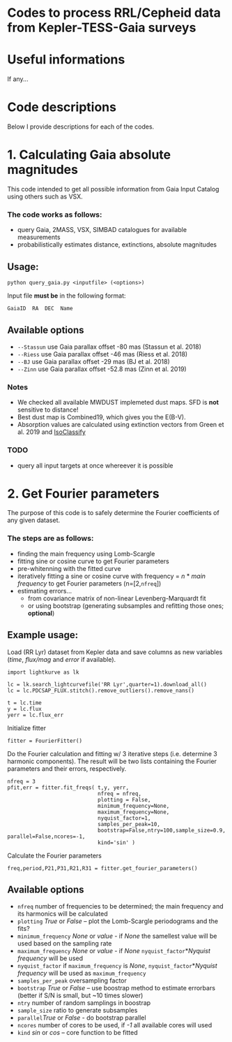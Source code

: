# Codes to process RRL/Cepheid data from Kepler-TESS-Gaia surveys

# Useful informations

If any...

# Code descriptions

Below I provide descriptions for each of the codes.

# 1. Calculating Gaia absolute magnitudes

This code intended to get all possible information from Gaia Input Catalog using others such as VSX.

### The code works as follows:
- query Gaia, 2MASS, VSX, SIMBAD catalogues for available measurements
- probabilistically estimates distance, extinctions, absolute magnitudes

## Usage:
```
python query_gaia.py <inputfile> (<options>)
```
Input file __must be__ in the following format:
```
GaiaID  RA  DEC  Name
```

## Available options
 - `--Stassun` use Gaia parallax offset -80   mas (Stassun et al. 2018)
 - `--Riess`   use Gaia parallax offset -46   mas (Riess et al. 2018)
 - `--BJ`      use Gaia parallax offset -29   mas (BJ et al. 2018)
 - `--Zinn`    use Gaia parallax offset -52.8 mas (Zinn et al. 2019)
 
### Notes
 
 - We checked all available MWDUST implemeted dust maps. SFD is __not__ sensitive to distance!
 - Best dust map is Combined19, which gives you the E(B-V).
 - Absorption values are calculated using extinction vectors from Green et al. 2019 and [IsoClassify](https://github.com/danxhuber/isoclassify)
 
### TODO
 - query all input targets at once whereever it is possible
 
 # 2. Get Fourier parameters

The purpose of this code is to safely determine the Fourier coefficients of any given dataset.

### The steps are as follows:
- finding the main frequency using Lomb-Scargle
- fitting sine or cosine curve to get Fourier parameters
- pre-whitenning with the fitted curve
- iteratively fitting a sine or cosine curve with frequency = *n* * *main frequency* to get Fourier parameters (n=[2,`nfreq`])
- estimating errors...
  - from covariance matrix of non-linear Levenberg-Marquardt fit
  - or using bootstrap (generating subsamples and refitting those ones; **optional**)

## Example usage:
Load (RR Lyr) dataset from Kepler data and save columns as new variables (*time*, *flux/mag* and *error* if available).
```
import lightkurve as lk

lc = lk.search_lightcurvefile('RR Lyr',quarter=1).download_all()
lc = lc.PDCSAP_FLUX.stitch().remove_outliers().remove_nans()

t = lc.time
y = lc.flux
yerr = lc.flux_err
```

Initialize fitter
```
fitter = FourierFitter()
```

Do the Fourier calculation and fitting w/ 3 iterative steps (i.e. determine 3 harmonic components). The result will be two lists containing the Fourier parameters and their errors, respectively.
```
nfreq = 3
pfit,err = fitter.fit_freqs( t,y, yerr,
                             nfreq = nfreq,
                             plotting = False,
                             minimum_frequency=None,
                             maximum_frequency=None,
                             nyquist_factor=1,
                             samples_per_peak=10,
                             bootstrap=False,ntry=100,sample_size=0.9, parallel=False,ncores=-1,
                             kind='sin' )
```

Calculate the Fourier parameters
```
freq,period,P21,P31,R21,R31 = fitter.get_fourier_parameters()
```

## Available options
 - `nfreq` number of frequencies to be determined; the main frequency and its harmonics will be calculated
 - `plotting` *True* or *False* – plot the Lomb-Scargle periodograms and the fits?
 - `minimum_frequency` *None* or *value* - if *None* the samellest value will be used based on the sampling rate
 - `maximum_frequency` *None* or *value* - if *None* `nyquist_factor`**Nyquist frequency* will be used
 - `nyquist_factor` if `maximum_frequency` is *None*, `nyquist_factor`**Nyquist frequency* will be used as `maximum_frequency`
 - `samples_per_peak` oversampling factor
 - `bootstrap` *True* or *False* – use boostrap method to estimate errorbars (better if S/N is small, but ~10 times slower)
 - `ntry` number of random samplings in boostrap
 - `sample_size` ratio to generate subsamples
 - `parallel`*True* or *False* - do bootstrap parallel
 - `ncores` number of cores to be used, if *-1* all available cores will used
 - `kind` *sin* or *cos* – core function to be fitted


